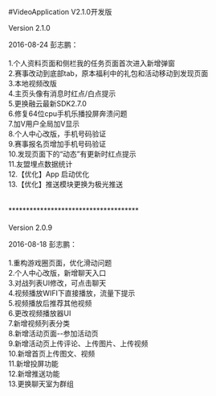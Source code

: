 #VideoApplication V2.1.0开发版

Version 2.1.0<br>

2016-08-24 彭志鹏：<br><br>
	1.个人资料页面和侧栏我的任务页面首次进入新增弹窗<br>
	2.赛事改动到底部tab，原本福利中的礼包和活动移动到发现页面<br>
	3.本地视频改版<br>
	4.主页头像有消息时红点/白点提示<br>
    5.更换融云最新SDK2.7.0<br>
    6.修复64位cpu手机乐播投屏奔溃问题<br>
    7.加V用户全局加V显示<br>
    8.个人中心改版，手机号码验证<br>
    9.赛事报名页增加手机号码验证<br>
    10.发现页面下的“动态”有更新时红点提示<br>
    11.友盟埋点数据统计<br>
    12.【优化】App 启动优化<br>
    13.【优化】推送模块更换为极光推送<br>
	<br><br>
    *************************************
    <br><br>
Version 2.0.9<br>

2016-08-18 彭志鹏：<br>
<br>
    1.重构游戏圈页面，优化滑动问题<br>
	2.个人中心改版，新增聊天入口<br>
	3.对战列表UI修改，可点击聊天<br>
	4.视频播放WIFI下直接播放，流量下提示<br>
	5.视频播放后推荐其他视频<br>
	6.更改视频播放器UI<br>
	7.新增视频列表分类<br>
	8.新增活动页面--参加活动页<br>
	9.新增活动页上传评论、上传图片、上传视频<br>
	10.新增首页上传图文、视频<br>
	11.新增投屏功能<br>
	12.新增推送功能<br>
	13.更换聊天室为群组<br>


